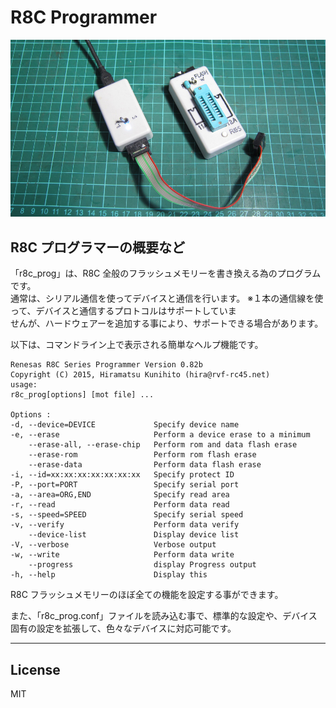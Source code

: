 R8C Programmer
=========
![R8C/Programmer](R8C_Programmer.jpg)

## R8C プログラマーの概要など

「r8c_prog」は、R8C 全般のフラッシュメモリーを書き換える為のプログラム   
です。   
通常は、シリアル通信を使ってデバイスと通信を行います。
※１本の通信線を使って、デバイスと通信するプロトコルはサポートしていま   
せんが、ハードウェアーを追加する事により、サポートできる場合があります。   
   
以下は、コマンドライン上で表示される簡単なヘルプ機能です。   
```
Renesas R8C Series Programmer Version 0.82b
Copyright (C) 2015, Hiramatsu Kunihito (hira@rvf-rc45.net)
usage:
r8c_prog[options] [mot file] ...

Options :
-d, --device=DEVICE             Specify device name
-e, --erase                     Perform a device erase to a minimum
    --erase-all, --erase-chip   Perform rom and data flash erase
    --erase-rom                 Perform rom flash erase
    --erase-data                Perform data flash erase
-i, --id=xx:xx:xx:xx:xx:xx:xx   Specify protect ID
-P, --port=PORT                 Specify serial port
-a, --area=ORG,END              Specify read area
-r, --read                      Perform data read
-s, --speed=SPEED               Specify serial speed
-v, --verify                    Perform data verify
    --device-list               Display device list
-V, --verbose                   Verbose output
-w, --write                     Perform data write
    --progress                  display Progress output
-h, --help                      Display this
```
R8C フラッシュメモリーのほぼ全ての機能を設定する事ができます。   
   
また、「r8c_prog.conf」ファイルを読み込む事で、標準的な設定や、デバイス   
固有の設定を拡張して、色々なデバイスに対応可能です。   


---
   
License
---

MIT
